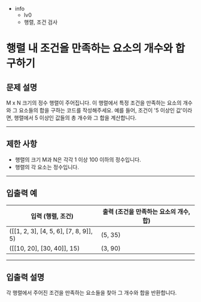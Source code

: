 - info
    - lv0
    - 행렬, 조건 검사

# 행렬 내 조건을 만족하는 요소의 개수와 합 구하기
## 문제 설명
M x N 크기의 정수 행렬이 주어집니다. 이 행렬에서 특정 조건을 만족하는 요소의 개수와 그 요소들의 합을 구하는 코드를 작성해주세요. 예를 들어, 조건이 '5 이상인 값'이라면, 행렬에서 5 이상인 값들의 총 개수와 그 합을 계산합니다.

---

## 제한 사항

- 행렬의 크기 M과 N은 각각 1 이상 100 이하의 정수입니다.
- 행렬의 각 요소는 정수입니다.

---

## 입출력 예

| 입력 (행렬, 조건) | 출력 (조건을 만족하는 요소의 개수, 합) |
| ----------------- | ------------------------------------ |
| ([[1, 2, 3], [4, 5, 6], [7, 8, 9]], 5) | (5, 35) |
| ([[10, 20], [30, 40]], 15) | (3, 90) |

---

## 입출력 설명
각 행렬에서 주어진 조건을 만족하는 요소들을 찾아 그 개수와 합을 반환합니다.
